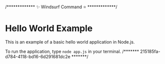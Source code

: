 /*************  ✨ Windsurf Command ⭐  *************/
# Hello World Example

This is an example of a basic hello world application in Node.js.

To run the application, type `node app.js` in your terminal.
/*******  215185fa-d784-4118-bd16-6d291681dc2e  *******/
